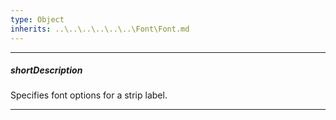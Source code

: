 ```yaml
---
type: Object
inherits: ..\..\..\..\..\..\Font\Font.md
---
```

---
##### shortDescription
Specifies font options for a strip label.

---
